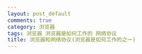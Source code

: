 ```yaml
---
layout: post_default
comments: true
category: 浏览器
tags: 浏览器 浏览器是如何工作的 网络协议
title: 浏览器和网络协议(浏览器是如何工作的之一)
---
```

